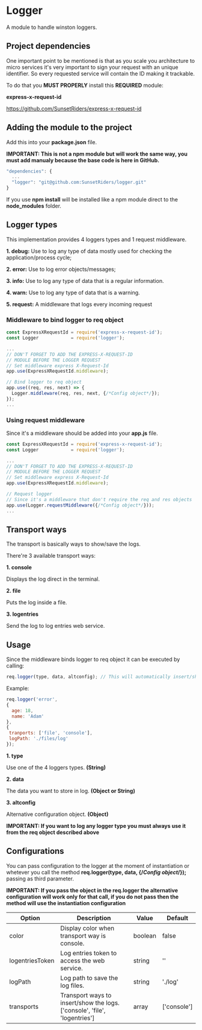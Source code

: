 # Logger

A module to handle winston loggers.

## Project dependencies

One important point to be mentioned is that as you scale you architecture to micro services it's very important to sign your request with an unique identifier. So every requested service will contain the ID making it trackable.

To do that you **MUST PROPERLY** install this **REQUIRED** module:

**express-x-request-id**

https://github.com/SunsetRiders/express-x-request-id

## Adding the module to the project

Add this into your **package.json** file.

**IMPORTANT: This is not a npm module but will work the same way, you must add manualy because the base code is here in GitHub.**

```javascript
"dependencies": {
  ...
  "logger": "git@github.com:SunsetRiders/logger.git"
}
 ```
 
 If you use **npm install** will be installed like a npm module direct to the **node_modules** folder.

## Logger types

This implementation provides 4 loggers types and 1 request middleware.

**1. debug:** Use to log any type of data mostly used for checking the application/process cycle;

**2. error:** Use to log error objects/messages;

**3. info:** Use to log any type of data that is a regular information.

**4. warn:** Use to log any type of data that is a warning.

**5. request:** A middleware that logs every incoming request

### Middleware to bind logger to req object

```javascript
const ExpressXRequestId = require('express-x-request-id');
const Logger            = require('logger');

...
// DON'T FORGET TO ADD THE EXPRESS-X-REQUEST-ID
// MODULE BEFORE THE LOGGER REQUEST
// Set middleware express X-Request-Id
app.use(ExpressXRequestId.middleware);

// Bind logger to req object
app.use((req, res, next) => {
  Logger.middleware(req, res, next, {/*Config object*/});
});
...
```

### Using request middleware

Since it's a middleware should be added into your **app.js** file.

```javascript
const ExpressXRequestId = require('express-x-request-id');
const Logger            = require('logger');

...
// DON'T FORGET TO ADD THE EXPRESS-X-REQUEST-ID
// MODULE BEFORE THE LOGGER REQUEST
// Set middleware express X-Request-Id
app.use(ExpressXRequestId.middleware);

// Request logger
// Since it's a middleware that don't require the req and res objects
app.use(Logger.requestMiddleware({/*Config object*/}));
...
```
## Transport ways

The transport is basically ways to show/save the logs.

There're 3 available transport ways:

**1. console** 

Displays the log direct in the terminal.

**2. file**

Puts the log inside a file.

**3. logentries**

Send the log to log entries web service.

## Usage

Since the middleware binds logger to req object it can be executed by calling:

```javascript
req.logger(type, data, altconfig); // This will automatically insert/show the log
```
Example:

```javascript
req.logger('error', 
{
  age: 18,
  name: 'Adam'
}, 
{
 tranports: ['file', 'console'],
 logPath: './files/log'
}); 
```

**1. type**

Use one of the 4 loggers types. **(String)**

**2. data**

The data you want to store in log. **(Object or String)**

**3. altconfig**

Alternative configuration object. **(Object)**

**IMPORTANT: If you want to log any logger type you must always use it from the req object described above** 

## Configurations

You can pass configuration to the logger at the moment of instantiation or whetever you call the method **req.logger(type, data, {/*Config object*/});** passing as third parameter.

**IMPORTANT: If you pass the object in the req.logger the alternative configuration will work only for that call, if you do not pass then the method will use the instantiation configuration** 

| Option   | Description  |   Value   | Default |
| ---------|--------------|-----------|---------|
| color | Display color when transport way is console. | boolean | false |
| logentriesToken | Log entries token to access the web service. | string | '' |
| logPath | Log path to save the log files. | string | './log' |
| transports | Transport ways to insert/show the logs. ['console', 'file', 'logentries'] | array | ['console'] |
